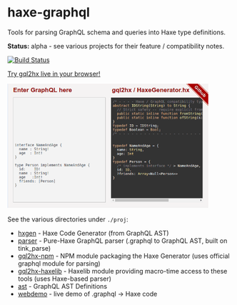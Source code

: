 # haxe-graphql

Tools for parsing GraphQL schema and queries into Haxe type definitions.

**Status:** alpha - see various projects for their feature / compatibility notes.

[![Build Status](https://travis-ci.com/jcward/haxe-graphql.svg?branch=master)](https://travis-ci.com/jcward/haxe-graphql)

[Try gql2hx live in your browser!](http://jcward.com/gql2hx/)

[<img src="./proj/webdemo/demo.gif" width=450 alt="gql2hx web demo">](http://jcward.com/gql2hx/)

See the various directories under `./proj`:

- [hxgen](./proj/hxgen) - Haxe Code Generator (from GraphQL AST)
- [parser](./proj/parser) - Pure-Haxe GraphQL parser (.graphql to GraphQL AST, built on tink_parse)
- [gql2hx-npm](./proj/gql2hx-npm) - NPM module packaging the Haxe Generator (uses official graphql module for parsing)
- [gql2hx-haxelib](./proj/gql2hx-haxelib) - Haxelib module providing macro-time access to these tools (uses Haxe-based parser)
- [ast](./proj/ast) - GraphQL AST Definitions
- [webdemo](./proj/webdemo) - live demo of .graphql -> Haxe code
